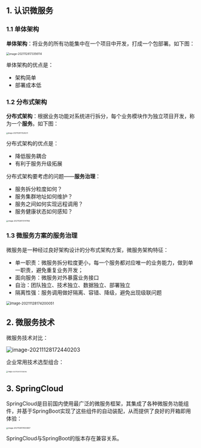## 1. 认识微服务

### 1.1 单体架构

**单体架构**：将业务的所有功能集中在一个项目中开发，打成一个包部署。如下图：

<img src="https://chua-n.gitee.io/blog-images/notebooks/JavaWeb/SpringCloud/image-20211128173356114.png" alt="image-20211128173356114" style="zoom:50%;" />

单体架构的优点是：

- 架构简单
- 部署成本低

### 1.2 分布式架构

**分布式架构**：根据业务功能对系统进行拆分，每个业务模块作为独立项目开发，称为一个**服务**。如下图：

<img src="https://chua-n.gitee.io/blog-images/notebooks/JavaWeb/SpringCloud/image-20211128173526231.png" alt="image-20211128173526231" style="zoom:30%;" />

分布式架构的优点是：

- 降低服务耦合
- 有利于服务升级拓展

分布式架构要考虑的问题——**服务治理**：

- 服务拆分粒度如何？
- 服务集群地址如何维护？
- 服务之间如何实现远程调用？
- 服务健康状态如何感知？

<img src="https://chua-n.gitee.io/blog-images/notebooks/JavaWeb/SpringCloud/image-20211128173747166.png" alt="image-20211128173747166" style="zoom:33%;" />

### 1.3 微服务方案的服务治理

微服务是一种经过良好架构设计的分布式架构方案，微服务架构特征：

- 单一职责：微服务拆分粒度更小，每一个服务都对应唯一的业务能力，做到单一职责，避免重复业务开发；
- 面向服务：微服务对外暴露业务接口
- 自治：团队独立、技术独立、数据独立、部署独立
- 隔离性强：服务调用做好隔离、容错、降级，避免出现级联问题

<img src="https://chua-n.gitee.io/blog-images/notebooks/JavaWeb/SpringCloud/image-20211128174200051.png" alt="image-20211128174200051" style="zoom:66%;" />

## 2. 微服务技术

微服务技术对比：

![image-20211128172440203](https://chua-n.gitee.io/blog-images/notebooks/JavaWeb/SpringCloud/image-20211128172440203.png)

企业常用技术选型组合：

<img src="https://chua-n.gitee.io/blog-images/notebooks/JavaWeb/SpringCloud/image-20211128172746094.png" alt="image-20211128172746094" style="zoom:28%;" />

## 3. SpringCloud

SpringCloud是目前国内使用最广泛的微服务框架，其集成了各种微服务功能组件，并基于SpringBoot实现了这些组件的自动装配，从而提供了良好的开箱即用体验：

<img src="https://chua-n.gitee.io/blog-images/notebooks/JavaWeb/SpringCloud/image-20211128174503807.png" alt="image-20211128174503807" style="zoom:33%;" />

SpringCloud与SpringBoot的版本存在兼容关系。